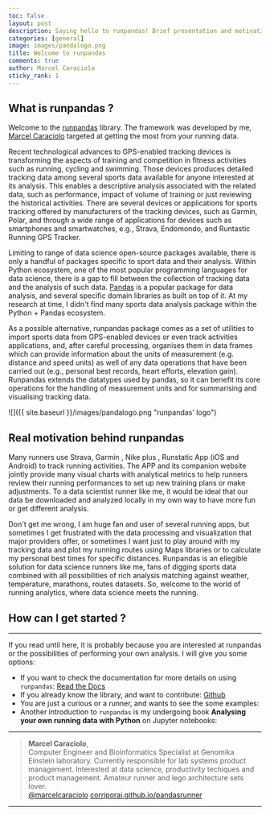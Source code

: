 ```yaml
---
toc: false
layout: post
description: Saying hello to runpandas! Brief presentation and motivation to getting started.
categories: [general]
image: images/pandalogo.png
title: Welcome to runpandas
comments: true
author: Marcel Caraciolo
sticky_rank: 1
---
```


## What is runpandas ?

Welcome to the [runpandas](https://github.com/corriporai/runpandas) library. The framework was developed by me, [Marcel Caraciolo](https://github.com/marcelcaraciolo) targeted at getting the most from your running data.

Recent technological advances to GPS-enabled tracking devices is transforming the aspects of training and competition in fitness activities such as running, cycling and swimming. Those devices produces detailed tracking data among several sports data available for anyone interested at its analysis. This enables a descriptive analysis associated with the related data, such as performance, impact of volume of training or just reviewing the historical activities. There are several devices or applications for sports tracking offered by manufacturers of the tracking devices, such as Garmin, Polar, and through a wide range of applications for devices such as smartphones and smartwatches, e.g., Strava, Endomondo, and Runtastic Running GPS Tracker. 

Limiting to range of data science open-source packages available, there is only a handful of packages specific to sport data and their analysis. Within Python ecosystem, one of the most popular programming languages for data science, there is a gap to fill between the collection of tracking data and the analysis of such data. [Pandas](https://pandas.pydata.org/) is a popular package for data analysis, and several specific domain libraries as built on top of it. At my research at time, I didn't find many sports data analysis package within the Python + Pandas ecosystem.

As a possible alternative, runpandas package comes as a set of utilities to import sports data from GPS-enabled devices or even track activities applications, and, after careful processing,
organises them in data frames which can provide information about the units of measurement (e.g. distance and speed units) as well of any data operations that have been carried out (e.g., personal best records, heart efforts, elevation gain). Runpandas extends the datatypes used by pandas, so it can benefit its core operations for the handling of measurement units and for summarising and visualising tracking data.

![]({{ site.baseurl }}/images/pandalogo.png "runpandas' logo")


## Real motivation behind runpandas

Many runners use Strava, Garmin , Nike plus , Runstatic App (iOS and Android) to track running activities. The APP and its companion website jointly provide many visual charts with analytical metrics to help runners review their running performances to set up new training plans or make adjustments. To a data scientist runner like me, it would be ideal that our data be downloaded and analyzed locally in my own way to have more fun or get different analysis.

Don't get me wrong, I am huge fan and user of several running apps, but sometimes I get frustrated with the data processing and visualization that major providers offer, or sometimes I want just to play around with my tracking data and plot my running routes using Maps libraries or to calculate my personal best times for specific distances. Runpandas is an ellegible solution for data science runners like me, fans of digging sports data combined with all possibilities of rich analysis matching against weather, temperature, marathons, routes datasets.  So, welcome to the world of running analytics, where data science meets the running.

## How can I get started ?
---

If you read until here, it is probably because you are interested at runpandas or the possibilities of performing your own analysis. I will give you some options:

- If you want to check the documentation for more details on using `runpandas`: [Read the Docs](https://www.runpandas.run/en/latest/)
- If you already know the library, and want to contribute: [Github](https://github.com/corriporai/runpandas)
- You are just a curious or a runner, and wants to see the some examples:
- Another introduction to `runpandas` is my undergoing book **Analysing your own running data with Python** on Jupyter notebooks: 


-----

> **Marcel Caraciolo**,<br>
> Computer Engineer and Bioinformatics Specialist at Genomika Einstein laboratory. Currently responsible for lab systems product management. Interested at data science, productivity techiques and product management. Amateur runner and lego architecture sets lover.<br>
>[@marcelcaraciolo](https://twitter.com/marcelcaraciolo) [corriporai.github.io/pandasrunner](https://corriporai.github.io/pandasrunner/)<br>

-----
